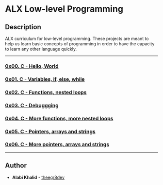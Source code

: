 # ALX Low-level Programming

## Description
ALX curriculum for low-level programming. These projects are meant to help us learn basic concepts of programming in order to have the capacity to learn any other language quickly.

---

### [0x00. C - Hello, World](./0x00-hello_world)

### [0x01. C - Variables, if, else, while](./0x01-variables_if_else_while)

### [0x02. C - Functions, nested loops](./0x02-functions_nested_loops)

### [0x03. C - Debuggging](./0x03-debugging)

### [0x04. C - More functions, more nested loops](./0x04-more_functions_nested_loops)

### [0x05. C - Pointers, arrays and strings](./0x05-pointers_arrays_strings)

### [0x06. C - More pointers, arrays and strings](./0x06-pointers_arrays_strings)

---

## Author
* **Alabi Khalid** - [theegr8dev](https://github.com/theegr8dev)
